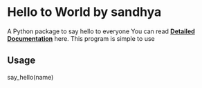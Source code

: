 # Hello to World by sandhya

A Python package to say hello to everyone
You can read **[Detailed Documentation](https://github.com/sandmadh/projectWork)** here.
This program is simple to use

## Usage

say_hello(name)


